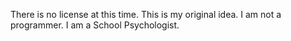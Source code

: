 There is no license at this time. This is my original idea.  I am not a programmer.  I am a School Psychologist.
